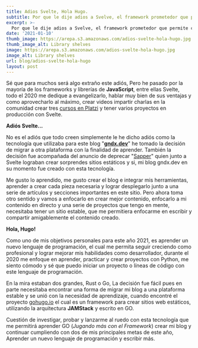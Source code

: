 ```yaml
---
title: Adios Svelte, Hola Hugo.
subtitle: Por que le dije adios a Svelve, el framework prometedor que permite crear sorprentes aplicaciones web.
excerpt: >-
  Por que le dije adios a Svelve, el framework prometedor que permite crear sorprentes aplicaciones web.
date: '2021-01-10'
thumb_image: https://arepa.s3.amazonaws.com/adios-svelte-hola-hugo.jpg
thumb_image_alt: Library shelves
image: https://arepa.s3.amazonaws.com/adios-svelte-hola-hugo.jpg
image_alt: Library shelves
url: blog/adios-svelte-hola-hugo
layout: post
---
```


Sé que para muchos será algo extraño este adiós, Pero he pasado por la mayoría de los frameworks y librerías de **JavaScript**, entre ellas Svelte, todo el 2020 me dedique a evangelizarlo, hablar muy bien de sus ventajas y como aprovecharlo al máximo, crear videos impartir charlas en la comunidad crear tres [cursos en Platzi](https://platzi.com/teachers/gndx) y tener varios proyectos en producción con Svelte.

**Adiós Svelte...**

No es el adiós que todo creen simplemente le he dicho adiós como la tecnología que utilizaba para este blog "**[gndx.dev](https://gndx.dev)**" he tomado la decisión de migrar a otra plataforma con la finalidad de aprender. También la decisión fue acompañada del anuncio de deprecar "[Sapper](https://www.youtube.com/watch?v=vHHLLJA0b70&t=24060s)" quien junto a Svelte lograban crear sorprendes sitios estáticos y si, mi blog gndx.dev en su momento fue creado con esta tecnología.
 
Me gusto lo aprendido, me gusto crear el blog e integrar mis herramientas, aprender a crear cada pieza necesaria y lograr desplegarlo junto a una serie de artículos y secciones importantes en este sitio. Pero ahora toma otro sentido y vamos a enfocarlo en crear mejor contenido, enfocarlo a mi contenido en directo y una serie de proyectos que tengo en mente, necesitaba tener un sitio estable, que me permitiera enfocarme en escribir y compartir amigablemente el contenido creado.
 
**Hola, Hugo!**

Como uno de mis objetivos personales para este año 2021, es aprender un nuevo lenguaje de programación, el cual me permita seguir creciendo como profesional y lograr mejorar mis habilidades como desarrollador, durante el 2020 me enfoque en aprender, practicar y crear proyectos con Python, me siento cómodo y sé que puedo iniciar un proyecto o líneas de código con este lenguaje de programación.

En la mira estaban dos grandes, Rust o Go, La decisión fue fácil pues en parte necesitaba encontrar una forma de migrar mi blog a una plataforma estable y se unió con la necesidad de aprendizaje, cuando encontré el proyecto [gohugo.io](https://gohugo.io) el cual es un framework para crear sitios web estáticos, utilizando la arquitectura **JAMStack** y escrito en GO.

Cuestión de investigar, probar y lanzarme al ruedo con esta tecnología que me permitirá aprender GO (*Jugando más con el Framework*) crear mi blog y continuar cumpliendo con dos de mis principales metas de este año, Aprender un nuevo lenguaje de programación y escribir más.
